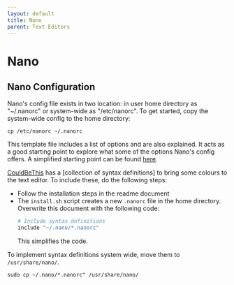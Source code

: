 ```yaml
---
layout: default
title: Nano
parent: Text Editors
---
```


# Nano

## Nano Configuration
Nano's config file exists in two location: in user home directory as "~/.nanorc" or system-wide as "/etc/nanorc". To get started, copy the system-wide config to the home directory:

```
cp /etc/nanorc ~/.nanorc
```

This template file includes a list of options and are also explained. It acts as a good starting point to explore what some of the options Nano's config offers. A simplified starting point can be found [here](https://github.com/asiangoldfish/configspack/blob/main/nanorc).

[CouldBeThis](https://github.com/CouldBeThis/nano-configs) has a [collection of syntax definitions] to bring some colours to the text editor. To include these, do the following steps:
- Follow the installation steps in the readme document
- The `install.sh` script creates a new `.nanorc` file in the home directory. Overwrite this document with the following code:
  ```sh
  # Include syntax definitions
  include "~/.nano/*.nanorc"
  ```
  This simplifies the code.

To implement syntax definitions system wide, move them to `/usr/share/nano/`.
```
sudo cp ~/.nano/*.nanorc" /usr/share/nano/
```